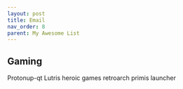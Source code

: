 ```yaml
---
layout: post
title: Email
nav_order: 8
parent: My Awesome List
---
```

## Gaming
Protonup-qt
Lutris
heroic games
retroarch
primis launcher
